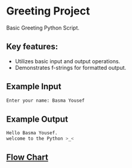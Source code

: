 # Greeting Project

Basic Greeting Python Script.


## Key features:

- Utilizes basic input and output operations.
- Demonstrates f-strings for formatted output.

## Example Input 
```bash
Enter your name: Basma Yousef
```
## Example Output 

```bash
Hello Basma Yousef.
welcome to the Python >_<
```
## [Flow Chart](https://github.com/basmajou/python-fundamentals-projects/blob/main/assets/greeting-flowchart.pdf)
